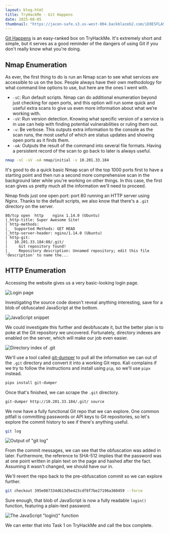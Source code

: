 ```yaml
---
layout: blog.html
title: TryHackMe - Git Happens
date: 2025-08-05
thumbnail: "https://jacen-safe.s3.us-west-004.backblazeb2.com/iE0ESFLASefF.png"
---
```

[Git Happens](https://tryhackme.com/room/githappens) is an easy-ranked box on TryHackMe. It's extremely short and simple, but it serves as a good reminder of the dangers of using Git if you don't really know what you're doing.
<!-- more -->

## Nmap Enumeration

As ever, the first thing to do is run an Nmap scan to see what services are accessible to us on the box. People always have their own methodology for what command line options to use, but here are the ones I went with.

- `-sC`: Run default scripts. Nmap can do additional enumeration beyond just checking for open ports, and this option will run some quick and useful extra scans to give us even more information about what we’re working with.
- `-sV`: Run version detection. Knowing what specific version of a service is in use can help with finding potential vulnerabilities or ruling them out.
- `-v`: Be verbose. This outputs extra information to the console as the scan runs, the most useful of which are status updates and showing open ports as it finds them.
- `-oA`: Outputs the result of the command into several file formats. Having a persistent record of the scan to go back to later is always useful.

```bash
nmap -sC -sV -oA nmap/initial -v 10.201.33.184
```

It's good to do a quick basic Nmap scan of the top 1000 ports first to have a starting point and then run a second more comprehensive scan in the background later while you're working on other things. In this case, the first scan gives us pretty much all the information we'll need to proceed.

Nmap finds just one open port: port 80 running an HTTP server using Nginx. Thanks to the default scripts, we also know that there's a `.git` directory on the server.

```
80/tcp open  http    nginx 1.14.0 (Ubuntu)
|_http-title: Super Awesome Site!
| http-methods:
|_  Supported Methods: GET HEAD
|_http-server-header: nginx/1.14.0 (Ubuntu)
| http-git:
|   10.201.33.184:80/.git/
|     Git repository found!
|_    Repository description: Unnamed repository; edit this file 'description' to name the...
```

## HTTP Enumeration

Accessing the website gives us a very basic-looking login page.

![Login page](https://jacen-safe.s3.us-west-004.backblazeb2.com/CF5gDOy5m5Mv.png)

Investigating the source code doesn't reveal anything interesting, save for a blob of obfuscated JavaScript at the bottom.

![JavaScript snippet](https://jacen-safe.s3.us-west-004.backblazeb2.com/8W8CiMHp9PxT.png)

We could investigate this further and deobfuscate it, but the better plan is to poke at the Git repository we uncovered. Fortunately, directory indexes are enabled on the server, which will make our job even easier.

![Directory index of .git](https://jacen-safe.s3.us-west-004.backblazeb2.com/I7avTlhdZ73a.png)

We'll use a tool called [git-dumper](https://github.com/arthaud/git-dumper) to pull all the information we can out of the `.git` directory and convert it into a working Git repo. Kali complains if we try to follow the instructions and install using `pip`, so we'll use `pipx` instead.

```bash
pipx install git-dumper
```

Once that's finished, we can scrape the `.git` directory.

```bash
git-dumper http://10.201.33.184/.git/ source
```

We now have a fully functional Git repo that we can explore. One common pitfall is committing passwords or API keys to Git repositories, so let's explore the commit history to see if there's anything useful.

```bash
git log
```

![Output of "git log"](https://jacen-safe.s3.us-west-004.backblazeb2.com/UfWhIpljpHsZ.png)

From the commit messages, we can see that the obfuscation was added in later. Furthermore, the reference to SHA-512 implies that the password was at one point written in plain text on the page and hashed after the fact. Assuming it wasn't changed, we should have our in.

We'll revert the repo back to the pre-obfuscation commit so we can explore further.

```bash
git checkout 395e087334d613d5e423cdf8f7be27196a360459 --force
```

Sure enough, that blob of JavaScript is now a fully readable `login()` function, featuring a plain-text password.

![The JavaScript "login()" function](https://jacen-safe.s3.us-west-004.backblazeb2.com/aqjPQb7BTGBo.png)

We can enter that into Task 1 on TryHackMe and call the box complete.